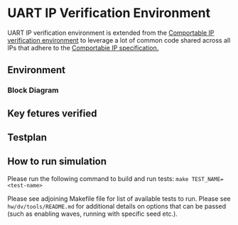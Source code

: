 # UART IP Verification Environment
UART IP verification environment is extended from the [Comportable IP
verification environment](../../../dv/sv/cip_lib/README.md) to leverage a lot of common
code shared across all IPs that adhere to the
[Comportabie IP specification.](../../../../doc/rm/comportability_specification.md)

## Environment

### Block Diagram

## Key fetures verified

## Testplan

## How to run simulation
Please run the following command to build and run tests:
`make TEST_NAME=<test-name>`

Please see adjoining Makefile file for list of available tests to run. Please
see `hw/dv/tools/README.md` for additional details on options that can be passed
(such as enabling waves, running with specific seed etc.).
